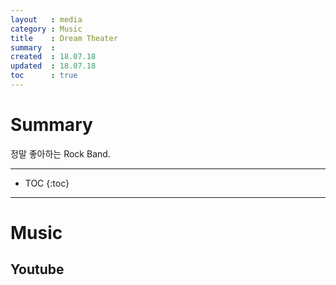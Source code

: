 ```yaml
---
layout   : media
category : Music
title    : Dream Theater
summary  : 
created  : 18.07.18
updated  : 18.07.18
toc      : true
---
```


# Summary

정말 좋아하는 Rock Band.

* * *

* TOC
 {:toc}

* * *

# Music

## Youtube
